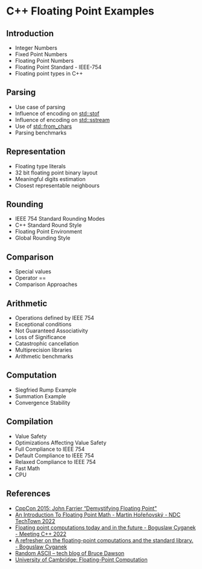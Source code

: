 # C++ Floating Point Examples 

## Introduction
* Integer Numbers
* Fixed Point Numbers
* Floating Point Numbers
* Floating Point Standard - IEEE-754
* Floating point types in C++

## Parsing
* Use case of parsing
* Influence of encoding on [std::stof](https://en.cppreference.com/w/cpp/string/basic_string/stof)
* Influence of encoding on [std::sstream](https://en.cppreference.com/w/cpp/io/basic_stringstream)
* Use of [std::from_chars](https://en.cppreference.com/w/cpp/utility/from_chars)
* Parsing benchmarks

## Representation
* Floating type literals
* 32 bit floating point binary layout
* Meaningful digits estimation
* Closest representable neighbours

## Rounding
* IEEE 754 Standard Rounding Modes
* C++ Standard Round Style
* Floating Point Environment
* Global Rounding Style

## Comparison
* Special values
* Operator ==
* Comparison Approaches

## Arithmetic
* Operations defined by IEEE 754
* Exceptional conditions
* Not Guaranteed Associativity
* Loss of Significance
* Catastrophic cancellation
* Multiprecision libraries
* Arithmetic benchmarks

## Computation
* Siegfried Rump Example
* Summation Example
* Convergence Stability

## Compilation
* Value Safety
* Optimizations Affecting Value Safety
* Full Compliance to IEEE 754
* Default Compliance to IEEE 754
* Relaxed Compliance to IEEE 754
* Fast Math
* CPU

## References
* [CppCon 2015: John Farrier “Demystifying Floating Point"](https://www.youtube.com/watch?v=k12BJGSc2Nc)
* [An Introduction To Floating Point Math - Martin Hořeňovský - NDC TechTown 2022](https://www.youtube.com/watch?v=kmQQtoQ-Moc)
* [Floating point computations today and in the future - Boguslaw Cyganek - Meeting C++ 2022](https://www.youtube.com/watch?v=NCKv0TBCj0g)
* [A refresher on the floating-point computations and the standard library. - Boguslaw Cyganek](https://www.youtube.com/watch?v=7aZbYJ5UTC8)
* [Random ASCII – tech blog of Bruce Dawson](https://randomascii.wordpress.com/category/floating-point/)
* [University of Cambridge: Floating-Point Computation](https://www.cl.cam.ac.uk/teaching/1011/FPComp/)